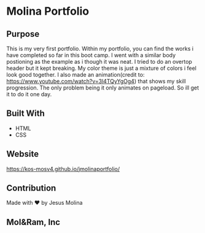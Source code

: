 # Molina Portfolio

## Purpose
This is my very first portfolio. Within my portfolio, you can find the works i have completed so far in this boot camp. I went with a similar body postioning as the example as i though it was neat. I tried to do an overtop header but it kept breaking. My color theme is just a mixture of colors i feel look good together. I also made an animation(credit to: https://www.youtube.com/watch?v=3l4TQyYgOg4) that shows my skill progression. The only problem being it only animates on pageload. So ill get it to do it one day. 



## Built With
* HTML
* CSS

## Website
https://kos-mosv4.github.io/jmolinaportfolio/

## Contribution
Made with ❤️ by Jesus Molina


## Mol&Ram, Inc
